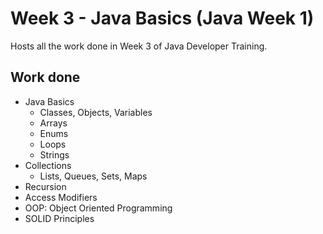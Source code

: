 # Week 3 - Java Basics (Java Week 1)

Hosts all the work done in Week 3 of Java Developer Training.

## Work done

- Java Basics
  - Classes, Objects, Variables
  - Arrays
  - Enums
  - Loops
  - Strings
- Collections
  - Lists, Queues, Sets, Maps
- Recursion
- Access Modifiers
- OOP: Object Oriented Programming
- SOLID Principles

